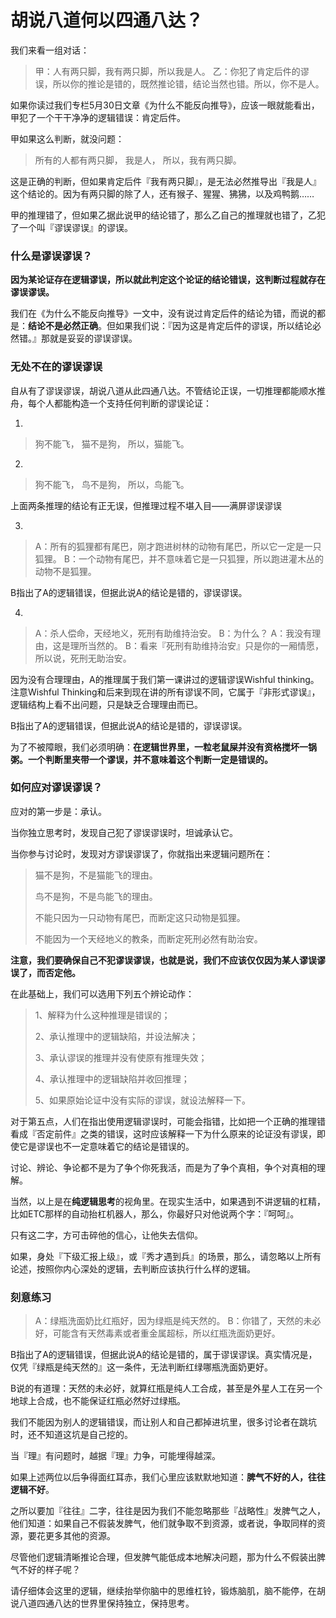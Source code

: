 # 胡说八道何以四通八达？


我们来看一组对话：

>   甲：人有两只脚，我有两只脚，所以我是人。
>   乙：你犯了肯定后件的谬误，所以你的推论是错的，既然推论错，结论当然也错。所以，你不是人。

如果你读过我们专栏5月30日文章《为什么不能反向推导》，应该一眼就能看出，甲犯了一个干干净净的逻辑错误：肯定后件。

甲如果这么判断，就没问题：

>   所有的人都有两只脚，
>   我是人，
>   所以，我有两只脚。

这是正确的判断，但如果肯定后件『我有两只脚』，是无法必然推导出『我是人』这个结论的。因为有两只脚的除了人，还有猴子、猩猩、狒狒，以及鸡鸭鹅……

甲的推理错了，但如果乙据此说甲的结论错了，那么乙自己的推理就也错了，乙犯了一个叫『谬误谬误』的谬误。

### 什么是谬误谬误？

**因为某论证存在逻辑谬误，所以就此判定这个论证的结论错误，这判断过程就存在谬误谬误。**

我们在《为什么不能反向推导》一文中，没有说过肯定后件的结论为错，而说的都是：**结论不是必然正确**。但如果我们说：『因为这是肯定后件的谬误，所以结论必然错。』那就是妥妥的谬误谬误。

### 无处不在的谬误谬误

自从有了谬误谬误，胡说八道从此四通八达。不管结论正误，一切推理都能顺水推舟，每个人都能构造一个支持任何判断的谬误论证：

1.

>   狗不能飞，
>   猫不是狗，
>   所以，猫能飞。

2.

>   狗不能飞，
>   鸟不是狗，
>   所以，鸟能飞。

上面两条推理的结论有正无误，但推理过程不堪入目——满屏谬误谬误

3.

>   A：所有的狐狸都有尾巴，刚才跑进树林的动物有尾巴，所以它一定是一只狐狸。
>   B：一个动物有尾巴，并不意味着它是一只狐狸，所以跑进灌木丛的动物不是狐狸。

B指出了A的逻辑错误，但据此说A的结论是错的，谬误谬误。

4.

>   A：杀人偿命，天经地义，死刑有助维持治安。
>   B：为什么？
>   A：我没有理由，这是理所当然的。
>   B：看来『死刑有助维持治安』只是你的一厢情愿，所以说，死刑无助治安。

因为没有合理理由，A的推理属于我们第一课讲过的逻辑谬误Wishful thinking。注意Wishful Thinking和后来到现在讲的所有谬误不同，它属于『非形式谬误』，逻辑结构上看不出问题，只是缺乏合理理由而已。

B指出了A的逻辑错误，但据此说A的结论是错的，谬误谬误。

为了不被障眼，我们必须明确：**在逻辑世界里，一粒老鼠屎并没有资格搅坏一锅粥。一个判断里夹带一个谬误，并不意味着这个判断一定是错误的。**

### 如何应对谬误谬误？

应对的第一步是：承认。

当你独立思考时，发现自己犯了谬误谬误时，坦诚承认它。

当你参与讨论时，发现对方谬误谬误了，你就指出来逻辑问题所在：

>   猫不是狗，不是猫能飞的理由。
>
>   鸟不是狗，不是鸟能飞的理由。
>
>   不能只因为一只动物有尾巴，而断定这只动物是狐狸。
>
>   不能因为一个天经地义的教条，而断定死刑必然有助治安。

**注意，我们要确保自己不犯谬误谬误，也就是说，我们不应该仅仅因为某人谬误谬误了，而否定他。**

在此基础上，我们可以选用下列五个辨论动作：

>   1、解释为什么这种推理是错误的；
>
>   2、承认推理中的逻辑缺陷，并设法解决；
>
>   3、承认谬误的推理并没有使原有推理失效；
>
>   4、承认推理中的逻辑缺陷并收回推理；
>
>   5、如果原始论证中没有实际的谬误，就设法解释一下。

对于第五点，人们在指出使用逻辑谬误时，可能会指错，比如把一个正确的推理错看成『否定前件』之类的错误，这时应该解释一下为什么原来的论证没有谬误，即使它是谬误也不一定意味着它的结论是错误的。

讨论、辨论、争论都不是为了争个你死我活，而是为了争个真相，争个对真相的理解。

当然，以上是在**纯逻辑思考**的视角里。在现实生活中，如果遇到不讲逻辑的杠精，比如ETC那样的自动抬杠机器人，那么，你最好只对他说两个字：『呵呵』。

只有这二字，方可击碎他的信心，让他失去信仰。

如果，身处『下级汇报上级』，或『秀才遇到兵』的场景，那么，请忽略以上所有论述，按照你内心深处的逻辑，去判断应该执行什么样的逻辑。

### 刻意练习

>   A：绿瓶洗面奶比红瓶好，因为绿瓶是纯天然的。
>   B：你错了，天然的未必好，可能含有天然毒素或者重金属超标，所以红瓶洗面奶更好。

B指出了A的逻辑错误，但据此说A的结论是错的，属于谬误谬误。真实情况是，仅凭『绿瓶是纯天然的』这一条件，无法判断红绿哪瓶洗面奶更好。

B说的有道理：天然的未必好，就算红瓶是纯人工合成，甚至是外星人工在另一个地球上合成，也不能保证红瓶必然好过绿瓶。

我们不能因为别人的逻辑错误，而让别人和自己都掉进坑里，很多讨论者在跳坑时，还不知道这坑是自己挖的。

当『理』有问题时，越据『理』力争，可能埋得越深。

如果上述两位以后争得面红耳赤，我们心里应该默默地知道：**脾气不好的人，往往逻辑不好**。

之所以要加『往往』二字，往往是因为我们不能忽略那些『战略性』发脾气之人，他们知道：如果自己不假装发脾气，他们就争取不到资源，或者说，争取同样的资源，要花更多其他的资源。

尽管他们逻辑清晰推论合理，但发脾气能低成本地解决问题，那为什么不假装出脾气不好的样子呢？

请仔细体会这里的逻辑，继续抬举你脑中的思维杠铃，锻炼脑肌，脑不能停，在胡说八道四通八达的世界里保持独立，保持思考。

